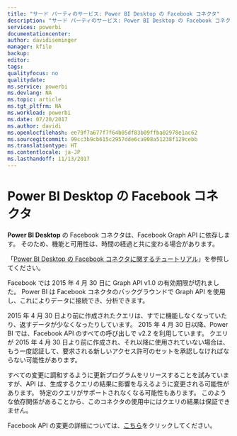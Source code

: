 ```yaml
---
title: "サード パーティのサービス: Power BI Desktop の Facebook コネクタ"
description: "サード パーティのサービス: Power BI Desktop の Facebook コネクタ"
services: powerbi
documentationcenter: 
author: davidiseminger
manager: kfile
backup: 
editor: 
tags: 
qualityfocus: no
qualitydate: 
ms.service: powerbi
ms.devlang: NA
ms.topic: article
ms.tgt_pltfrm: NA
ms.workload: powerbi
ms.date: 07/20/2017
ms.author: davidi
ms.openlocfilehash: ee79f7a677f7f64b05df83b09ffba02978e1ac62
ms.sourcegitcommit: 99cc3b9cb615c2957dde6ca908a51238f129cebb
ms.translationtype: HT
ms.contentlocale: ja-JP
ms.lasthandoff: 11/13/2017
---
```

# <a name="facebook-connector-for-power-bi-desktop"></a>Power BI Desktop の Facebook コネクタ
**Power BI Desktop** の Facebook コネクタは、Facebook Graph API に依存します。 そのため、機能と可用性は、時間の経過と共に変わる場合があります。

「[Power BI Desktop の Facebook コネクタに関するチュートリアル](desktop-tutorial-facebook-analytics.md)」を参照してください。

Facebook では 2015 年 4 月 30 日に<sup></sup> Graph API v1.0 の有効期限が切れました。 Power BI は Facebook コネクタのバックグラウンドで Graph API を使用し、これによりデータに接続でき、分析できます。

2015 年 4 月 30 日より前に作成されたクエリは、<sup></sup>すでに機能しなくなっていたり、返すデータが少なくなったりしています。 2015 年 4 月 30 日以降、<sup></sup>Power BI では、Facebook API のすべての呼び出しで v2.2 を利用しています。 クエリが 2015 年 4 月 30 日より前に作成され、それ以降に使用されていない場合は、もう一度認証して、要求される新しいアクセス許可のセットを承認しなければならない可能性があります。

すべての変更に調和するように更新プログラムをリリースすることを試みていますが、API は、生成するクエリの結果に影響を与えるように変更される可能性があります。 特定のクエリがサポートされなくなる可能性もあります。 このような依存関係があることから、このコネクタの使用中にはクエリの結果は保証できません。

Facebook API の変更の詳細については、[こちら](https://developers.facebook.com/docs/apps/changelog#v2_0)をクリックしてください。

